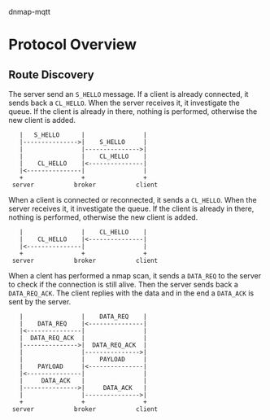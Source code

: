 dnmap-mqtt

# Protocol Overview
## Route Discovery
The server send an ```S_HELLO``` message. If a client is already connected, it sends back a ```CL_HELLO```. When the server receives it, it investigate the queue. If the client is already in there, nothing is performed, otherwise the new client is added. 
```
   |   S_HELLO      |                |
   |--------------->|    S_HELLO     |
   |                |--------------->|
   |                |    CL_HELLO    |
   |    CL_HELLO    |<---------------|
   |<---------------|                |
   +                +                +
 server           broker           client
```
When a client is connected or reconnected, it sends a ```CL_HELLO```. When the server receives it, it investigate the queue. If the client is already in there, nothing is performed, otherwise the new client is added. 
```
   |                |    CL_HELLO    |
   |    CL_HELLO    |<---------------|
   |<---------------|                |
   +                +                +
 server           broker           client
```
When a clent has performed a nmap scan, it sends a ```DATA_REQ``` to the server to check if the connection is still alive. Then the server sends back a ```DATA_REQ_ACK```. The client replies with the data and in the end a ```DATA_ACK``` is sent by the server.
```
   |                |    DATA_REQ    |
   |    DATA_REQ    |<---------------|
   |<---------------|                |
   |  DATA_REQ_ACK  |                |
   |--------------->|  DATA_REQ_ACK  |
   |                |--------------->|
   |                |    PAYLOAD     |
   |    PAYLOAD     |<---------------|
   |<---------------|                |
   |     DATA_ACK   |                |
   |--------------->|     DATA_ACK   |
   |                |--------------->|
   +                +                +
 server           broker           client
```
